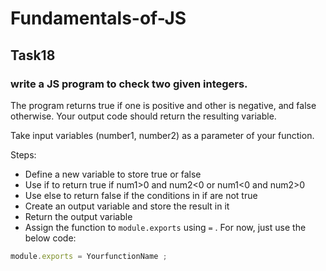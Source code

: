 # Fundamentals-of-JS
## Task18
### write a JS program to check two given integers.

 The program returns true if one is positive and other is negative, and false otherwise. 
 Your output code should return the resulting variable.

Take input variables (number1, number2) as a parameter of your function.

Steps:

- Define a new variable to store true or false
- Use if to return true if num1>0 and num2<0 or num1<0 and num2>0
- Use else to return false if the conditions in if are not true
- Create an output variable and store the result in it
- Return the output variable
- Assign the function to `module.exports` using `=` . For now, just use the below code:

```js
module.exports = YourfunctionName ;
```
